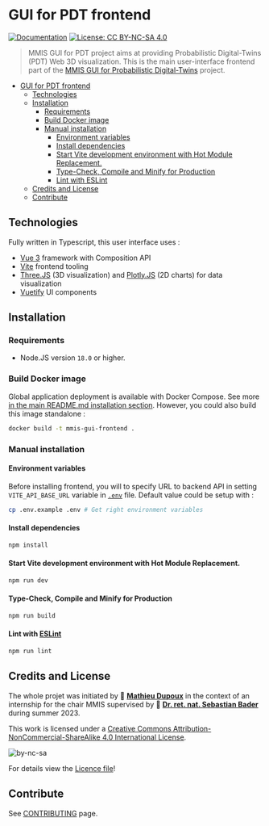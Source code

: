 # GUI for PDT frontend

[![Documentation](https://img.shields.io/badge/documentation-yes-brightgreen.svg)](doc/README.md) [![License: CC BY-NC-SA 4.0](https://img.shields.io/badge/License-CC%20BY--NC--SA%204.0-lightgrey.svg)](https://creativecommons.org/licenses/by-nc-sa/4.0/)

> MMIS GUI for PDT project aims at providing Probabilistic Digital-Twins (PDT) Web 3D visualization. This is the main user-interface frontend part of the [MMIS GUI for Probabilistic Digital-Twins](/README.md) project.

-   [GUI for PDT frontend](#gui-for-pdt-frontend)
    -   [Technologies](#technologies)
    -   [Installation](#installation)
        -   [Requirements](#requirements)
        -   [Build Docker image](#build-docker-image)
        -   [Manual installation](#manual-installation)
            -   [Environment variables](#environment-variables)
            -   [Install dependencies](#install-dependencies)
            -   [Start Vite development environment with Hot Module Replacement.](#start-vite-development-environment-with-hot-module-replacement)
            -   [Type-Check, Compile and Minify for Production](#type-check-compile-and-minify-for-production)
            -   [Lint with ESLint](#lint-with-eslint)
    -   [Credits and License](#credits-and-license)
    -   [Contribute](#contribute)

## Technologies

Fully written in Typescript, this user interface uses :

-   [Vue 3](https://vuejs.org) framework with Composition API
-   [Vite](https://vitejs.dev) frontend tooling
-   [Three.JS](https://threejs.org) (3D visualization) and [Plotly.JS](https://plotly.com/javascript/) (2D charts) for data visualization
-   [Vuetify](vuetifyjs.com/) UI components

## Installation

### Requirements

-   Node.JS version `18.0` or higher.

### Build Docker image

Global application deployment is available with Docker Compose. See more [in the main README.md installation section](/README.md#installation). However, you could also build this image standalone :

```sh
docker build -t mmis-gui-frontend .
```

### Manual installation

#### Environment variables

Before installing frontend, you will to specify URL to backend API in setting `VITE_API_BASE_URL` variable in [`.env`](/frontend/.env) file. Default value could be setup with :

```sh
cp .env.example .env # Get right environment variables
```

#### Install dependencies

```sh
npm install
```

#### Start Vite development environment with Hot Module Replacement.

```sh
npm run dev
```

#### Type-Check, Compile and Minify for Production

```sh
npm run build
```

#### Lint with [ESLint](https://eslint.org/)

```sh
npm run lint
```

## Credits and License

The whole projet was initiated by 👤 **[Mathieu Dupoux](mailto:mdupoux@bordeaux-inp.fr)** in the context of an internship for the chair MMIS supervised by 👤 **[Dr. ret. nat. Sebastian Bader](mailto:sebastian.bader@uni-rostock.de)** during summer 2023.

This work is licensed under a [Creative Commons Attribution-NonCommercial-ShareAlike 4.0 International License](http://creativecommons.org/licenses/by-nc-sa/4.0/).

![by-nc-sa](https://i.creativecommons.org/l/by-nc-sa/4.0/88x31.png "Logo CC-by-nc-sa")

For details view the [Licence file](LICENSE)!

## Contribute

See [CONTRIBUTING](/frontend/CONTRIBUTING.md) page.
